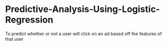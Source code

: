 # Predictive-Analysis-Using-Logistic-Regression
To predict whether or not a user will click on an ad based off the features of that user
